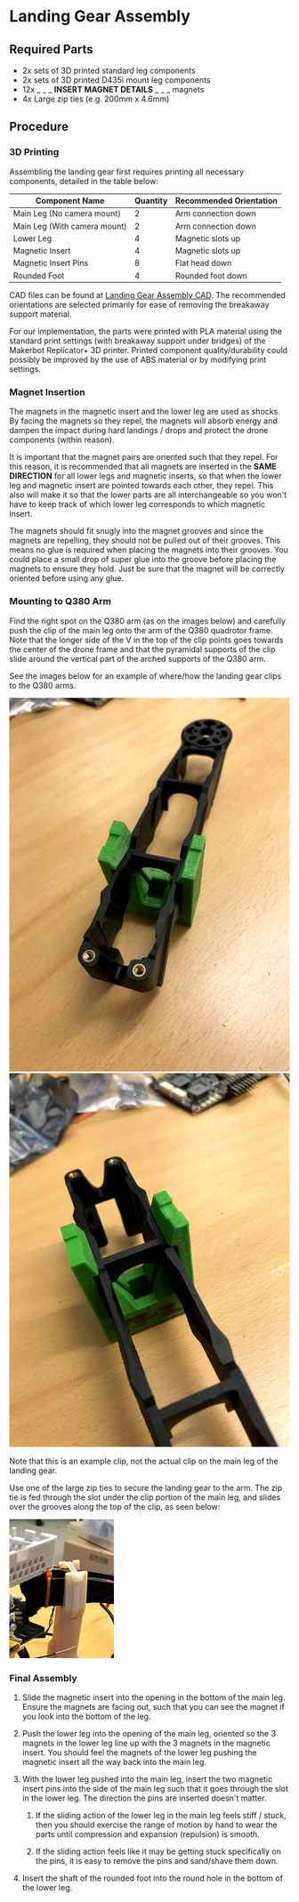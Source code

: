 # Landing Gear Assembly

## Required Parts

  * 2x sets of 3D printed standard leg components
  * 2x sets of 3D printed D435i mount leg components
  * 12x _ _ _ **INSERT MAGNET DETAILS** _ _ _ magnets
  * 4x Large zip ties (e.g. 200mm x 4.6mm)

## Procedure

### 3D Printing

Assembling the landing gear first requires printing all necessary components, detailed in the table below:

| Component Name                | Quantity | Recommended Orientation |
| --------------                | -------- | ----------------------- |
| Main Leg (No camera mount)    | 2        | Arm connection down     |
| Main Leg (With camera mount)  | 2        | Arm connection down     |
| Lower Leg                     | 4        | Magnetic slots up       |
| Magnetic Insert               | 4        | Magnetic slots up       |
| Magnetic Insert Pins          | 8        | Flat head down          |
| Rounded Foot                  | 4        | Rounded foot down       |


CAD files can be found at [Landing Gear Assembly CAD](https://drive.google.com/drive/folders/18POZlQbrHtJMRAQEIRWGYhrx_C7PdH1Q?usp=sharing).
The recommended orientations are selected primarily for
ease of removing the breakaway support material.

For our implementation, the parts were printed with PLA material using
the standard print settings (with breakaway support under bridges) of
the Makerbot Replicator+ 3D printer. Printed component quality/durability
could possibly be improved by the use of ABS material or by modifying print settings.


### Magnet Insertion

The magnets in the magnetic insert and the lower leg are used as shocks.
By facing the magnets so they repel, the magnets will absorb energy and
dampen the impact during hard landings / drops and protect the drone components
(within reason).

It is important that the magnet pairs are oriented such that they repel.
For this reason, it is recommended that all magnets are inserted in the
**SAME DIRECTION** for all lower legs and magnetic inserts, so that when
the lower leg and magnetic insert are pointed towards each other, they repel.
This also will make it so that the lower parts are all interchangeable so
you won't have to keep track of which lower leg corresponds to which magnetic
insert.

The magnets should fit snugly into the magnet grooves and since the magnets
are repelling, they should not be pulled out of their grooves.
This means no glue is required when placing the magnets into their grooves.
You could place a small drop of super glue into the groove before placing
the magnets to ensure they hold.
Just be sure that the magnet will be correctly oriented before using any glue.


### Mounting to Q380 Arm

Find the right spot on the Q380 arm (as on the images below) and carefully
push the clip of the main leg onto the arm of the Q380 quadrotor frame.
Note that the longer side of the V in the top of the clip points goes towards
the center of the drone frame and that the pyramidal supports of the clip slide
around the vertical part of the arched supports of the Q380 arm.

See the images below for an example of where/how the landing gear
clips to the Q380 arms.

<kbd>
  <img src="../img/assembly/landing_gear_to_Q380-1.jpg">
</kbd>

<kbd>
  <img src="../img/assembly/landing_gear_to_Q380-2.jpg">
</kbd>

Note that this is an example clip, not the actual clip on the main leg of the landing gear.

Use one of the large zip ties to secure the landing gear to the arm.
The zip tie is fed through the slot under the clip portion of the main leg,
and slides over the grooves along the top of the clip, as seen below:

<kbd>
  <img src="../img/assembly/landing_gear-ziptie.png">
</kbd>


### Final Assembly

  1. Slide the magnetic insert into the opening in the bottom of the main leg.
     Ensure the magnets are facing out, such that you can see the magnet if you
     look into the bottom of the leg.

  2. Push the lower leg into the opening of the main leg, oriented so the 3 magnets in the
     lower leg line up with the 3 magnets in the magnetic insert. You should feel the magnets
     of the lower leg pushing the magnetic insert all the way back into the main leg.

  3. With the lower leg pushed into the main leg, insert the two magnetic insert pins
     into the side of the main leg such that it goes through the slot in the lower leg.
     The direction the pins are inserted doesn't matter.

     1. If the sliding action of the lower leg in the main leg feels stiff / stuck,
        then you should exercise the range of motion by hand to wear the parts until
        compression and expansion (repulsion) is smooth.

     2. If the sliding action feels like it may be getting stuck specifically on the pins,
        it is easy to remove the pins and sand/shave them down.

  4. Insert the shaft of the rounded foot into the round hole in the bottom of the lower leg.
